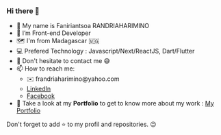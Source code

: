 ### Hi there 👋
<ul>
    <li>🙋 My name is Faniriantsoa RANDRIAHARIMINO</li>  
    <li>🌱 I’m Front-end Developer</li>
    <li>🗺️ I'm from Madagascar 🇲🇬</li>
    <li>💻 Prefered Technology : Javascript/Next/ReactJS, Dart/Flutter</li> 
    <li>💬 Don't hesitate to contact me 😅</li>     
    <li>
📫 How to reach me:
        <ul>
            <li>✉️ frandriaharimino@yahoo.com</li>
            <li> <a href='https://www.linkedin.com/in/faniriantsoa/'>LinkedIn</a></li>
            <li> <a href='https://web.facebook.com/rfaniriantsoa/'>Facebook</a></li>       
        </ul>
    <li>👦 Take a look at my <strong>Portfolio</strong> to get to know more about my work : <a href='https://faniriantsoa-portfolio.firebaseapp.com/'> My Portfolio </a></li>
    </li>
</ul>
Don't forget to add ⭐ to my profil and repositories. 😉
